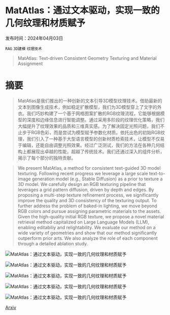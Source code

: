# MatAtlas：通过文本驱动，实现一致的几何纹理和材质赋予

发布时间：2024年04月03日

`RAG` `3D建模` `纹理技术`

> MatAtlas: Text-driven Consistent Geometry Texturing and Material Assignment

# 摘要

> MatAtlas是我们推出的一种创新的文本引导3D模型纹理技术。借助最新的文本到图像生成技术，例如稳定扩散模型，我们为3D模型穿上了文字的外衣。我们巧妙构建了一个基于网格图案扩散的RGB纹理流程，它能够根据模型的深度和边缘信息进行智能调整。通过采用多阶段的纹理优化策略，我们大幅提升了纹理效果的品质和三维真实感。为了解决固定光照问题，我们不止步于RGB色彩，而是尝试为模型赋予参数化材质。依托出色的初始RGB纹理，我们引入了一种基于大型语言模型的创新材质检索技术，让模型不仅易于编辑，还能自由调整光照效果。经过广泛测试，我们的方法在各种几何结构上都展现出卓越的性能，超越了传统技术。我们还通过深入的组件分析，揭示了每个部分的独特贡献。

> We present MatAtlas, a method for consistent text-guided 3D model texturing. Following recent progress we leverage a large scale text-to-image generation model (e.g., Stable Diffusion) as a prior to texture a 3D model. We carefully design an RGB texturing pipeline that leverages a grid pattern diffusion, driven by depth and edges. By proposing a multi-step texture refinement process, we significantly improve the quality and 3D consistency of the texturing output. To further address the problem of baked-in lighting, we move beyond RGB colors and pursue assigning parametric materials to the assets. Given the high-quality initial RGB texture, we propose a novel material retrieval method capitalized on Large Language Models (LLM), enabling editabiliy and relightability. We evaluate our method on a wide variety of geometries and show that our method significantly outperform prior arts. We also analyze the role of each component through a detailed ablation study.

![MatAtlas：通过文本驱动，实现一致的几何纹理和材质赋予](../../../paper_images/2404.02899/x1.png)

![MatAtlas：通过文本驱动，实现一致的几何纹理和材质赋予](../../../paper_images/2404.02899/x3.png)

![MatAtlas：通过文本驱动，实现一致的几何纹理和材质赋予](../../../paper_images/2404.02899/x4.png)

![MatAtlas：通过文本驱动，实现一致的几何纹理和材质赋予](../../../paper_images/2404.02899/x5.png)

![MatAtlas：通过文本驱动，实现一致的几何纹理和材质赋予](../../../paper_images/2404.02899/x6.png)

[Arxiv](https://arxiv.org/abs/2404.02899)